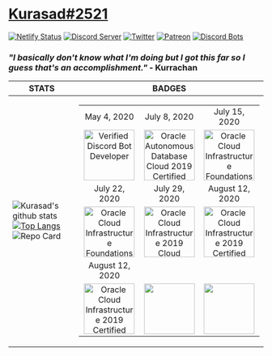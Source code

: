 # [Kurasad#2521](https://kura.gq)
[![Netlify Status](https://api.netlify.com/api/v1/badges/ef7c1b0a-b6b7-4995-872c-a4e197ef5c8f/deploy-status)](https://app.netlify.com/sites/kurasad/deploys)
[![Discord Server](https://discordapp.com/api/guilds/666312150775758853/widget.png)](https://discord.gg/H5PwwSJ)
[![Twitter](https://img.shields.io/twitter/follow/iKurasad?style=flat-square)](https://twitter.com/iKurasad)
[![Patreon](https://img.shields.io/badge/Donate-Patreon-%23F96854)](https://www.patreon.com/jonin)
[![Discord Bots](https://top.gg/api/widget/owner/662517805983334416.svg?noavatar=true)](https://top.gg/bot/662517805983334416)
### ***"I basically don't know what I'm doing but I got this far so I guess that's an accomplishment."*** - Kurrachan
| STATS | BADGES |
|--|--|
| ![Kurasad's github stats](https://github-readme-stats.vercel.app/api?username=DPulavarthy&count_private=true&show_icons=true&title_color=fff&icon_color=FF0092&text_color=9f9f9f&bg_color=151515) [![Top Langs](https://github-readme-stats.vercel.app/api/top-langs/?username=DPulavarthy&count_private=true&show_icons=true&title_color=fff&icon_color=FF0092&text_color=9f9f9f&bg_color=151515)](https://github.com/DPulavarthy/DPulavarthy)![Repo Card](https://github-readme-stats.vercel.app/api/pin?username=DPulavarthy&repo=rita&title_color=fff&icon_color=f9f9f9&text_color=9f9f9f&bg_color=151515) | <table><tr><td align='center'>May 4, 2020</td><td align='center'>July 8, 2020</td><td align='center'>July 15, 2020</td></tr><tr><td align='center'><img src="https://i.imgur.com/ESxmP39.jpeg" title="Verified Discord Bot Developer" width="100px"/></td><td align='center'><img src="https://i.imgur.com/ZqpgbJg.jpeg" title="Oracle Autonomous Database Cloud 2019 Certified Specialist" width="100px"/></td><td align='center'><img src="https://i.imgur.com/WvvubWv.jpeg" title="Oracle Cloud Infrastructure Foundations 2020 Certified Associate" width="100px"/></tr><tr><td align='center'>July 22, 2020</td><td align='center'>July 29, 2020</td><td align='center'>August 12, 2020</td></tr><tr><td align='center'><img src="https://i.imgur.com/WvvubWv.jpeg" title="Oracle Cloud Infrastructure Foundations 2020 Certified Associate" width="100px"/></td><td align='center'><img src="https://i.imgur.com/WvvubWv.jpeg" title="Oracle Cloud Infrastructure 2019 Cloud Operations Certified Associate" width="100px"/></td><td align='center'><img src="https://i.imgur.com/WvvubWv.jpeg" title="Oracle Cloud Infrastructure 2019 Certified Architect Associate" width="100px"/></td></tr><tr><td align='center'>August 12, 2020</td><td align='center'></td><td align='center'></td></tr><tr><td align='center'><img src="https://i.imgur.com/jkEGAnR.jpeg" title="Oracle Cloud Infrastructure 2019 Certified Architect Professional" width="100px"/></td><td align='center'><img src="" title="" width="100px"/></td><td align='center'><img src="" title="" width="100px"/></td></tr></table> |
